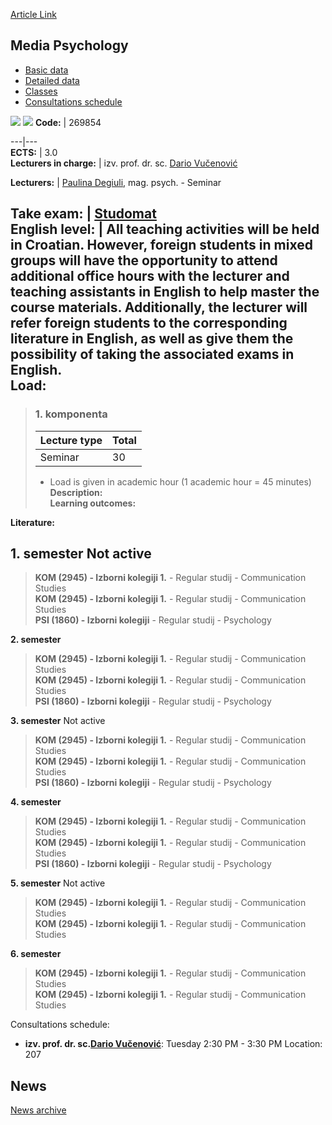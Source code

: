 [Article Link](https://www.fhs.hr/en/course/medpsy_a)

## Media Psychology
  * [Basic data](https://www.fhs.hr/en/course/medpsy_a#v1id-523804_102785_1_0 "Basic data")
  * [Detailed data](https://www.fhs.hr/en/course/medpsy_a#v1id-523804_102785_1_1 "Detailed data")
  * [Classes](https://www.fhs.hr/en/course/medpsy_a#v1id-523804_102785_1_2 "Classes")
  * [Consultations schedule](https://www.fhs.hr/en/course/medpsy_a#v1id-523804_102785_1_3 "Consultations schedule")


[![](https://www.fhs.hr/img/flags/gif/hr.gif)](https://www.fhs.hr/predmet/medpsi_a) [![](https://www.fhs.hr/img/flags/gif/gb.gif)](https://www.fhs.hr/en/course/medpsy_a)
**Code:** |  269854  
  
---|---  
**ECTS:** |  3.0   
**Lecturers in charge:** |  izv. prof. dr. sc. [Dario Vučenović](https://www.fhs.hr/staff/dario.vucenovic)   
  
**Lecturers:** |  [Paulina Degiuli](https://www.fhs.hr/djelatnik/paulina.degiuli), mag. psych. - Seminar  
  
**Take exam:** |  [Studomat](http://www.isvu.hr/studomat)  
**English level:** |  All teaching activities will be held in Croatian. However, foreign students in mixed groups will have the opportunity to attend additional office hours with the lecturer and teaching assistants in English to help master the course materials. Additionally, the lecturer will refer foreign students to the corresponding literature in English, as well as give them the possibility of taking the associated exams in English.   
**Load:**  
---  
> ### 1. komponenta
> | Lecture type | Total  
> ---|---  
> Seminar | 30  
> * Load is given in academic hour (1 academic hour = 45 minutes)   
**Description:**  
> **Learning outcomes:**  

  
**Literature:**  

  
**1. semester** Not active  
---  
> **KOM (2945) - Izborni kolegiji 1.** - Regular studij - Communication Studies  
>  **KOM (2945) - Izborni kolegiji 1.** - Regular studij - Communication Studies  
>  **PSI (1860) - Izborni kolegiji** - Regular studij - Psychology  
>   
  
**2. semester**  
> **KOM (2945) - Izborni kolegiji 1.** - Regular studij - Communication Studies  
>  **KOM (2945) - Izborni kolegiji 1.** - Regular studij - Communication Studies  
>  **PSI (1860) - Izborni kolegiji** - Regular studij - Psychology  
>   
  
**3. semester** Not active  
> **KOM (2945) - Izborni kolegiji 1.** - Regular studij - Communication Studies  
>  **KOM (2945) - Izborni kolegiji 1.** - Regular studij - Communication Studies  
>  **PSI (1860) - Izborni kolegiji** - Regular studij - Psychology  
>   
  
**4. semester**  
> **KOM (2945) - Izborni kolegiji 1.** - Regular studij - Communication Studies  
>  **KOM (2945) - Izborni kolegiji 1.** - Regular studij - Communication Studies  
>  **PSI (1860) - Izborni kolegiji** - Regular studij - Psychology  
>   
  
**5. semester** Not active  
> **KOM (2945) - Izborni kolegiji 1.** - Regular studij - Communication Studies  
>  **KOM (2945) - Izborni kolegiji 1.** - Regular studij - Communication Studies  
>   
  
**6. semester**  
> **KOM (2945) - Izborni kolegiji 1.** - Regular studij - Communication Studies  
>  **KOM (2945) - Izborni kolegiji 1.** - Regular studij - Communication Studies  
>   
Consultations schedule: 
  * **izv. prof. dr. sc.[Dario Vučenović](https://www.fhs.hr/staff/dario.vucenovic)**: 
Tuesday 2:30 PM - 3:30 PM
Location: 207 


## News
[News archive](https://www.fhs.hr/en/course/medpsy_a?@=21nc3#news_124702 "News archive")
